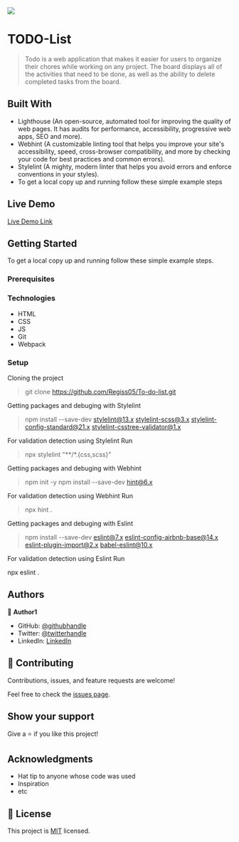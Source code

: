 ![](https://img.shields.io/badge/Microverse-blueviolet)

# TODO-List

> Todo is a web application that makes it easier for users to organize their chores while working on any project. The board displays all of the activities that need to be done, as well as the ability to delete completed tasks from the board.


## Built With
- Lighthouse (An open-source, automated tool for improving the quality of web pages. It has audits for performance, accessibility, progressive web apps, SEO and more).
- Webhint (A customizable linting tool that helps you improve your site's accessibility, speed, cross-browser compatibility, and more by checking your code for best practices and common errors).
- Stylelint (A mighty, modern linter that helps you avoid errors and enforce conventions in your styles).
- To get a local copy up and running follow these simple example steps

## Live Demo

[Live Demo Link](https://livedemo.com)


## Getting Started
To get a local copy up and running follow these simple example steps.

### Prerequisites

### Technologies
- HTML
- CSS
- JS
- Git
- Webpack

### Setup
Cloning the project
> git clone https://github.com/Regiss05/To-do-list.git

Getting packages and debuging with Stylelint
>npm install --save-dev stylelint@13.x stylelint-scss@3.x stylelint-config-standard@21.x stylelint-csstree-validator@1.x

For validation detection using Stylelint Run
>npx stylelint "**/*.{css,scss}"

Getting packages and debuging with Webhint
>npm init -y
>npm install --save-dev hint@6.x

For validation detection using Webhint Run
>npx hint .

Getting packages and debuging with Eslint
>npm install --save-dev eslint@7.x eslint-config-airbnb-base@14.x eslint-plugin-import@2.x babel-eslint@10.x

For validation detection using Eslint Run
>
npx eslint .

## Authors

👤 **Author1**

- GitHub: [@githubhandle](https://github.com/regiss05)
- Twitter: [@twitterhandle](https://twitter.com/regiss05)
- LinkedIn: [LinkedIn](https://linkedin.com/in/regiss05)

## 🤝 Contributing

Contributions, issues, and feature requests are welcome!

Feel free to check the [issues page](../../issues/).

## Show your support

Give a ⭐️ if you like this project!

## Acknowledgments

- Hat tip to anyone whose code was used
- Inspiration
- etc

## 📝 License

This project is [MIT](./MIT.md) licensed.
